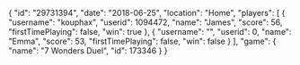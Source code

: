 {
  "id": "29731394",
  "date": "2018-06-25",
  "location": "Home",
  "players": [
    {
      "username": "kouphax",
      "userid": 1094472,
      "name": "James",
      "score": 56,
      "firstTimePlaying": false,
      "win": true
    },
    {
      "username": "",
      "userid": 0,
      "name": "Emma",
      "score": 53,
      "firstTimePlaying": false,
      "win": false
    }
  ],
  "game": {
    "name": "7 Wonders Duel",
    "id": 173346
  }
}
